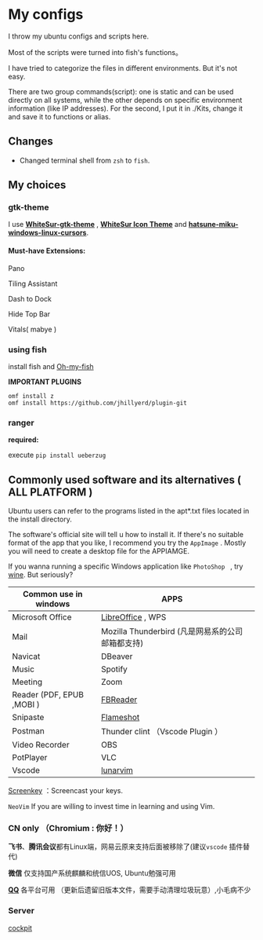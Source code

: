 # My configs

I throw my ubuntu configs and scripts here.

Most of the scripts were turned into fish's functions。

I have tried to categorize the files in different environments. But it's not easy.

There are two group commands(script): one is static and can be used directly on all systems, while the other depends on specific environment information (like IP addresses).
For the second, I put it in ./Kits, change it and save it to functions or alias.

## Changes
* Changed terminal shell from `zsh` to `fish`.

## My choices

### gtk-theme

I use **[WhiteSur-gtk-theme](https://github.com/vinceliuice/WhiteSur-gtk-theme)** , **[WhiteSur Icon Theme](https://github.com/vinceliuice/WhiteSur-gtk-theme?tab=readme-ov-file#whitesur-icon-theme)** and **[hatsune-miku-windows-linux-cursors](https://github.com/supermariofps/hatsune-miku-windows-linux-cursors)**. 

#### Must-have Extensions:

Pano

Tiling Assistant

Dash to Dock

Hide Top Bar

Vitals( mabye )


### using fish

install fish and [Oh-my-fish](https://github.com/oh-my-fish/oh-my-fish)

**IMPORTANT PLUGINS**

~~~fish
omf install z
omf install https://github.com/jhillyerd/plugin-git
~~~

### ranger
**required:**

execute `pip install ueberzug`

## Commonly used software and its alternatives ( ALL PLATFORM )

Ubuntu users can refer to the programs listed in the apt*.txt files located in the install directory.

The software's official site will tell u how to install it.  If there's no suitable format of the app that you like, I recommend you try the `AppImage` . Mostly you will need to create a desktop file for the APPIAMGE.

If you wanna running a specific  Windows application like `PhotoShop ` , try [wine](https://www.winehq.org/). But seriously?

| Common use in windows      | APPS                                               |      |
| -------------------------- | -------------------------------------------------- | ---- |
| Microsoft Office           | [LibreOffice](https://www.libreoffice.org/) , WPS  |      |
| Mail                       | Mozilla Thunderbird   (凡是网易系的公司邮箱都支持) |      |
| Navicat                    | DBeaver                                            |      |
| Music                      | Spotify                                            |      |
| Meeting                    | Zoom                                               |      |
| Reader (PDF, EPUB ,MOBI  ) | [FBReader](https://fbreader.org/en)                |      |
| Snipaste                   | [Flameshot](https://flameshot.org/)                |      |
| Postman                    | Thunder clint （Vscode Plugin ）                   |      |
| Video Recorder             | OBS                                                |      |
| PotPlayer                  | VLC                                                |      |
| Vscode                     | [lunarvim](https://www.lunarvim.org/)              |      |

[Screenkey](https://www.thregr.org/wavexx/software/screenkey/) ：Screencast your keys.

`NeoVim` If you are willing to invest time in learning and using Vim.

### CN only  （Chromium : 你好！）

 **飞书**、**腾讯会议**都有Linux端，网易云原来支持后面被移除了(建议`vscode` 插件替代)

**微信** 仅支持国产系统麒麟和统信UOS, Ubuntu勉强可用

**[QQ](https://im.qq.com/linuxqq/index.shtml)** 各平台可用 （更新后遗留旧版本文件，需要手动清理垃圾玩意）,小毛病不少

### Server
[cockpit](https://cockpit-project.org/)
